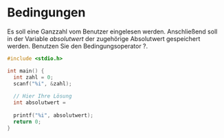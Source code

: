 # Bedingungen

Es soll eine Ganzzahl vom Benutzer eingelesen werden. 
Anschließend soll in der Variable *absolutwert* der zugehörige Absolutwert gespeichert werden.
Benutzen Sie den Bedingungsoperator ?.

```cpp
#include <stdio.h>

int main() {
  int zahl = 0;
  scanf("%i", &zahl);
  
  // Hier Ihre Lösung
  int absolutwert = 
  
  printf("%i", absolutwert);
  return 0;
}
```
